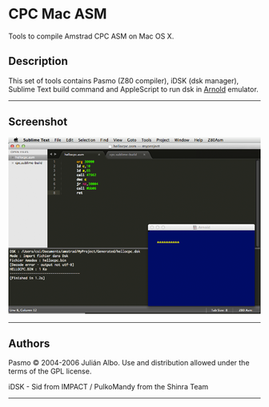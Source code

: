 CPC Mac ASM
===========

Tools to compile Amstrad CPC ASM on Mac OS X.

## Description

This set of tools contains Pasmo (Z80 compiler), iDSK (dsk manager), Sublime Text build command and AppleScript to run dsk in [Arnold](http://www.bannister.org/software/arnold.htm) emulator.

---

## Screenshot

![Screenshot](readme.png)

---

## Authors

Pasmo © 2004-2006 Julián Albo.
Use and distribution allowed under the terms of the GPL license.

iDSK - Sid from IMPACT / PulkoMandy from the Shinra Team

--- 


